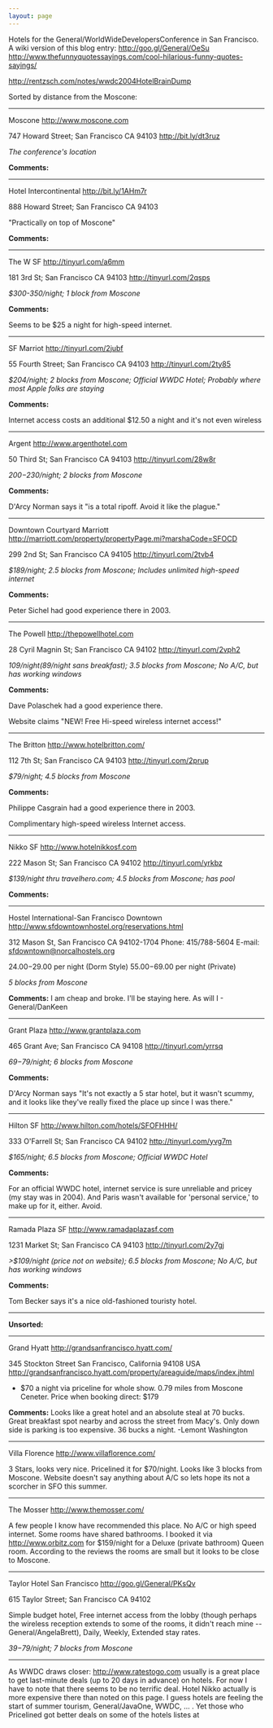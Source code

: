 ```yaml
---
layout: page
---
```


Hotels for the General/WorldWideDevelopersConference in San Francisco. A wiki version of this blog entry: http://goo.gl/General/OeSu http://www.thefunnyquotessayings.com/cool-hilarious-funny-quotes-sayings/

http://rentzsch.com/notes/wwdc2004HotelBrainDump

Sorted by distance from the Moscone:

----

Moscone
http://www.moscone.com

747 Howard Street; San Francisco CA 94103
http://bit.ly/dt3ruz

*The conference's location*

**Comments:**

----

Hotel Intercontinental
http://bit.ly/1AHm7r

888 Howard Street; San Francisco CA 94103

"Practically on top of Moscone"

**Comments:**

----

The W SF
http://tinyurl.com/a6mm

181 3rd St; San Francisco CA 94103
http://tinyurl.com/2qsps

*$300-350/night; 1 block from Moscone*

**Comments:**

Seems to be $25 a night for high-speed internet.

----

SF Marriot
http://tinyurl.com/2jubf

55 Fourth Street; San Francisco CA 94103
http://tinyurl.com/2ty85

*$204/night; 2 blocks from Moscone; Official WWDC Hotel; Probably where most Apple folks are staying*

**Comments:**

Internet access costs an additional $12.50 a night and it's not even wireless

----

Argent
http://www.argenthotel.com

50 Third St; San Francisco CA 94103
http://tinyurl.com/28w8r

*$200-$230/night; 2 blocks from Moscone*

**Comments:**

D'Arcy Norman says it "is a total ripoff. Avoid it like the plague."

----

Downtown Courtyard Marriott
http://marriott.com/property/propertyPage.mi?marshaCode=SFOCD

299 2nd St; San Francisco CA 94105
http://tinyurl.com/2tvb4

*$189/night; 2.5 blocks from Moscone; Includes unlimited high-speed internet*

**Comments:**

Peter Sichel had good experience there in 2003.

----

The Powell
http://thepowellhotel.com

28 Cyril Magnin St; San Francisco CA 94102
http://tinyurl.com/2vph2

*$109/night ($89/night sans breakfast); 3.5 blocks from Moscone; No A/C, but has working windows*

**Comments:**

Dave Polaschek had a good experience there.

Website claims "NEW! Free Hi-speed wireless internet access!"

----

The Britton
http://www.hotelbritton.com/

112 7th St; San Francisco CA 94103
http://tinyurl.com/2prup

*$79/night; 4.5 blocks from Moscone*

**Comments:**

Philippe Casgrain had a good experience there in 2003.

Complimentary high-speed wireless Internet access.

----

Nikko SF
http://www.hotelnikkosf.com

222 Mason St; San Francisco CA 94102
http://tinyurl.com/yrkbz

*$139/night thru travelhero.com; 4.5 blocks from Moscone; has pool*

**Comments:**

----

Hostel International-San Francisco Downtown
http://www.sfdowntownhostel.org/reservations.html

312 Mason St, San Francisco CA 94102-1704
Phone: 415/788-5604
E-mail: sfdowntown@norcalhostels.org

$24.00-$29.00 per night (Dorm Style)
$55.00-$69.00 per night (Private)

*5 blocks from Moscone*

**Comments:**
I am cheap and broke.  I'll be staying here.
As will I - General/DanKeen

----

Grant Plaza
http://www.grantplaza.com

465 Grant Ave; San Francisco CA 94108
http://tinyurl.com/yrrsq

*$69-$79/night; 6 blocks from Moscone*

**Comments:**

D'Arcy Norman says "It's not exactly a 5 star hotel, but it wasn't scummy, and it looks 
like they've really fixed the place up since I was there."

----

Hilton SF
http://www.hilton.com/hotels/SFOFHHH/

333 O'Farrell St; San Francisco CA 94102
http://tinyurl.com/yvg7m

*$165/night; 6.5 blocks from Moscone; Official WWDC Hotel*

**Comments:**

For an official WWDC hotel, internet service is sure unreliable and pricey (my stay was in 2004). And Paris wasn't available for 'personal service,' to make up for it, either. Avoid.

----

Ramada Plaza SF
http://www.ramadaplazasf.com

1231 Market St; San Francisco CA 94103
http://tinyurl.com/2y7gj

*>$109/night (price not on website); 6.5 blocks from Moscone; No A/C, but has working windows*

**Comments:**

Tom Becker says it's a nice old-fashioned touristy hotel.


----

**Unsorted:**

----

Grand Hyatt
http://grandsanfrancisco.hyatt.com/

345 Stockton Street San Francisco, California 94108 USA
http://grandsanfrancisco.hyatt.com/property/areaguide/maps/index.jhtml

* $70 a night via priceline for whole show. 0.79 miles from Moscone Ceneter. Price when booking direct: $179

**Comments:**
Looks like a great hotel and  an absolute steal at 70 bucks. Great breakfast spot nearby and across the street from Macy's.
Only down side is parking is too expensive. 36 bucks a night. -Lemont Washington

----

Villa Florence
http://www.villaflorence.com/

3 Stars, looks very nice. Pricelined it for $70/night. Looks like 3 blocks from Moscone. Website doesn't say anything about A/C so lets hope its not a scorcher in SFO this summer.

----

The Mosser
http://www.themosser.com/

A few people I know have recommended this place. No A/C or high speed internet. Some rooms have shared bathrooms. I booked it via http://www.orbitz.com for $159/night for a Deluxe (private bathroom) Queen room. According to the reviews the rooms are small but it looks to be close to Moscone.

----

Taylor Hotel San Francisco
http://goo.gl/General/PKsQv

615 Taylor Street; San Francisco CA 94102

Simple budget hotel, Free internet access from the lobby (though perhaps the wireless reception extends to some of the rooms, it didn't reach mine -- General/AngelaBrett), Daily, Weekly, Extended stay rates.

*$39-$79/night; 7 blocks from Moscone*


----

As WWDC draws closer: http://www.ratestogo.com usually is a great place to get last-minute deals (up to 20 days in advance) on hotels. For now I have to note that there seems to be no terrific deal. Hotel Nikko actually is more expensive there than noted on this page. I guess hotels are feeling the start of summer tourism, General/JavaOne, WWDC, ... . Yet those who Pricelined got better deals on some of the hotels listes at